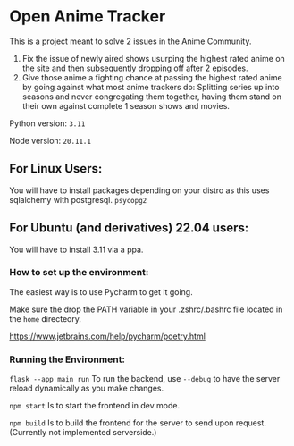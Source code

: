# Open Anime Tracker

This is a project meant to solve 2 issues in the Anime Community.
1. Fix the issue of newly aired shows usurping the highest rated anime on the site and then subsequently dropping off after 2 episodes.
2. Give those anime a fighting chance at passing the highest rated anime by going against what most anime trackers do: Splitting series up into seasons and never congregating them together, having them stand on their own against complete 1 season shows and movies.

Python version: ```3.11```

Node version: ```20.11.1```

## For Linux Users:

You will have to install packages depending on your distro as this uses sqlalchemy with postgresql.
```psycopg2```

## For Ubuntu (and derivatives) 22.04 users:
You will have to install 3.11 via a ppa.

### How to set up the environment:

The easiest way is to use Pycharm to get it going.

Make sure the drop the PATH variable in your .zshrc/.bashrc file located in the ```home``` directeory.

https://www.jetbrains.com/help/pycharm/poetry.html

### Running the Environment:
```flask --app main run``` To run the backend, use ```--debug``` to have the server reload dynamically as you make changes.

```npm start``` Is to start the frontend in dev mode.

```npm build``` Is to build the frontend for the server to send upon request. (Currently not implemented serverside.)